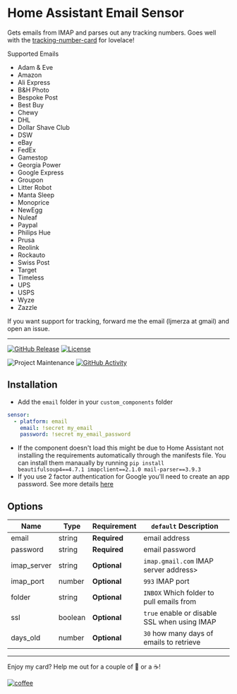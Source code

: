 # Home Assistant Email Sensor

Gets emails from IMAP and parses out any tracking numbers. Goes well with the [tracking-number-card](https://github.com/ljmerza/tracking-number-card) for lovelace!

Supported Emails

- Adam & Eve
- Amazon
- Ali Express
- B&H Photo
- Bespoke Post
- Best Buy
- Chewy
- DHL
- Dollar Shave Club
- DSW
- eBay
- FedEx
- Gamestop
- Georgia Power
- Google Express
- Groupon
- Litter Robot
- Manta Sleep
- Monoprice
- NewEgg
- Nuleaf
- Paypal
- Philips Hue
- Prusa
- Reolink
- Rockauto
- Swiss Post
- Target
- Timeless
- UPS
- USPS
- Wyze
- Zazzle

If you want support for tracking, forward me the email (ljmerza at gmail) and open an issue.

---

[![GitHub Release][releases-shield]][releases]
[![License][license-shield]](LICENSE.md)

![Project Maintenance][maintenance-shield]
[![GitHub Activity][commits-shield]][commits]

## Installation

- Add the `email` folder in your `custom_components` folder

```yaml
sensor:
  - platform: email
    email: !secret my_email
    password: !secret my_email_password
```

- If the component doesn't load this might be due to Home Assistant not installing the requirements automatically through the manifests file. You can install them manaually by running `pip install beautifulsoup4==4.7.1 imapclient==2.1.0 mail-parser==3.9.3`
- If you use 2 factor authentication for Google you'll need to create an app password. See more details [here](https://support.google.com/accounts/answer/185833?hl=en)

## Options

| Name        | Type    | Requirement  | `default` Description                                                 |
| ----------- | ------- | ------------ | --------------------------------------------------------------------- |
| email       | string  | **Required** | email address                                                         |
| password    | string  | **Required** | email password                                                        |
| imap_server | string  | **Optional** | `imap.gmail.com`  IMAP server address>                                |
| imap_port   | number  | **Optional** | `993` IMAP port                                                       |
| folder      | string  | **Optional** | `INBOX` Which folder to pull emails from                              |
| ssl         | boolean | **Optional** | `true` enable or disable SSL when using IMAP                          |
| days_old    | number  | **Optional** | `30` how many days of emails to retrieve                              |

---

Enjoy my card? Help me out for a couple of :beers: or a :coffee:!

[![coffee](https://www.buymeacoffee.com/assets/img/custom_images/black_img.png)](https://www.buymeacoffee.com/JMISm06AD)

[commits-shield]: https://img.shields.io/github/commit-activity/y/ljmerza/ha-email-sensor.svg?style=for-the-badge
[commits]: https://github.com/ljmerza/ha-email-sensor/commits/master
[license-shield]: https://img.shields.io/github/license/ljmerza/ha-email-sensor.svg?style=for-the-badge
[maintenance-shield]: https://img.shields.io/badge/maintainer-Leonardo%20Merza%20%40ljmerza-blue.svg?style=for-the-badge
[releases-shield]: https://img.shields.io/github/release/ljmerza/ha-email-sensor.svg?style=for-the-badge
[releases]: https://github.com/ljmerza/ha-email-sensor/releases
